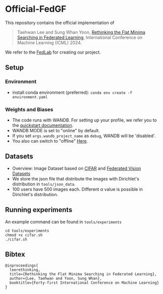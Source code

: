 # Official-FedGF

This repository contains the official implementation of

> Taehwan Lee and Sung Whan Yoon, [Rethinking the Flat Minima Searching in Federated Learning](https://openreview.net/pdf?id=6TM62kpI5c), International Conference on Machine Learning (ICML) 2024.

We refer to the [FedLab](https://github.com/SMILELab-FL/FedLab) for creating our project.

## Setup

### Environment
- install conda environment (preferred): `conda env create -f environment.yaml`

### Weights and Biases
- The code runs with WANDB. For setting up your profile, we refer you to the [quickstart documentation](https://docs.wandb.ai/quickstart). 
- WANDB MODE is set to "online" by default.
- If you set `args.wandb_project_name` as `debug`, WANDB will be 'disabled'.
- You also can switch to "offline" [Here](https://github.com/hwan-sig/Official-FedGF/blob/main/tools/main.py#L32).

## Datasets
- Overview: Image Dataset based on [CIFAR](https://www.cs.toronto.edu/~kriz/cifar.html) and [Federated Vision Datasets](https://github.com/google-research/google-research/tree/master/federated_vision_datasets)
- We store the json file that distribute the images with Dirichlet's distribution in `tools/json_data`.
- 100 users have 500 images each. Different $\alpha$ value is possible in Dirichlet's distribution.

## Running experiments
An example command can be found in `tools/experiments`
```shell
cd tools/experiments
chmod +x cifar.sh
./cifar.sh
```

## Bibtex
```
@inproceedings{
  leerethinking,
  title={Rethinking the Flat Minima Searching in Federated Learning},
  author={Lee, Taehwan and Yoon, Sung Whan},
  booktitle={Forty-first International Conference on Machine Learning}
}
```
